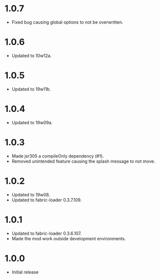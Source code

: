 # 1.0.7

- Fixed bug causing global options to not be overwritten.

# 1.0.6

- Updated to 10w12a.

# 1.0.5

- Updated to 19w11b.

# 1.0.4

- Updated to 19w09a.

# 1.0.3

- Made jsr305 a compileOnly dependency (#1).
- Removed unintended feature causing the splash message to not move.

# 1.0.2

- Updated to 19w08.
- Updated to fabric-loader 0.3.7.109.

# 1.0.1

- Updated to fabric-loader 0.3.6.107.
- Made the mod work outside development environments.

# 1.0.0

- Initial release
